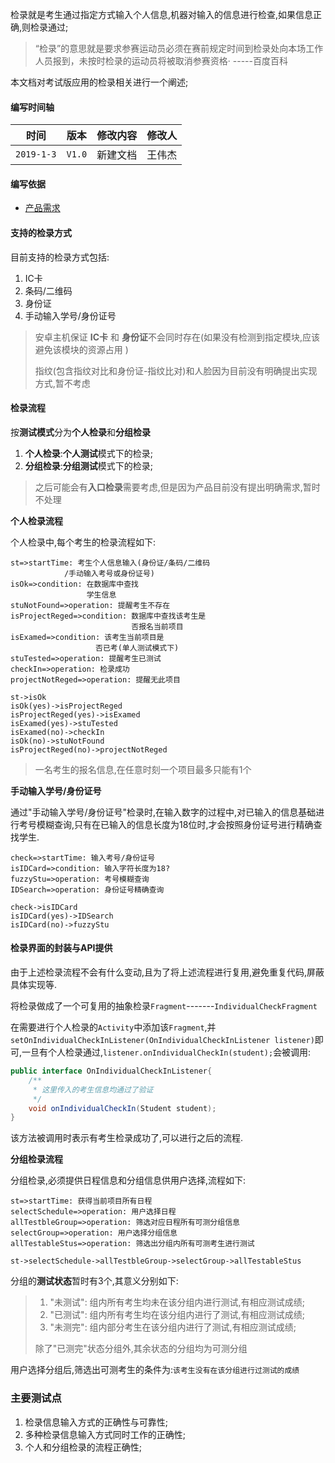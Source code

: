 检录就是考生通过指定方式输入个人信息,机器对输入的信息进行检查,如果信息正确,则检录通过;

>  “检录”的意思就是要求参赛运动员必须在赛前规定时间到检录处向本场工作人员报到，未按时检录的运动员将被取消参赛资格·		-----百度百科

本文档对考试版应用的检录相关进行一个阐述;

#### 编写时间轴

|        时间         |   版本   | 修改内容 | 修改人 |
| :-----------------: | :------: | :------: | :----: |
| `2019-1-3` |  `V1.0` | 新建文档 |  王伟杰  |

#### 编写依据

- [产品需求](./ref/智能主机项目1.3原型演示.exe)

#### 支持的检录方式

目前支持的检录方式包括:

1. IC卡
2. 条码/二维码
3. 身份证
4. 手动输入学号/身份证号

> 安卓主机保证 **IC卡** 和 **身份证**不会同时存在(如果没有检测到指定模块,应该避免该模块的资源占用 )
>
> 指纹(包含指纹对比和身份证-指纹比对)和人脸因为目前没有明确提出实现方式,暂不考虑

#### 检录流程

按**测试模式**分为**个人检录**和**分组检录**

1. **个人检录**:**个人测试**模式下的检录;
2. **分组检录**:**分组测试**模式下的检录;

> 之后可能会有**入口检录**需要考虑,但是因为产品目前没有提出明确需求,暂时不处理

**个人检录流程**

个人检录中,每个考生的检录流程如下:

```flow
st=>startTime: 考生个人信息输入(身份证/条码/二维码
			/手动输入考号或身份证号)
isOk=>condition: 在数据库中查找
				 学生信息
stuNotFound=>operation: 提醒考生不存在
isProjectReged=>condition: 数据库中查找该考生是
						   否报名当前项目
isExamed=>condition: 该考生当前项目是
				   否已考(单人测试模式下)
stuTested=>operation: 提醒考生已测试
checkIn=>operation: 检录成功
projectNotReged=>operation: 提醒无此项目

st->isOk
isOk(yes)->isProjectReged
isProjectReged(yes)->isExamed
isExamed(yes)->stuTested
isExamed(no)->checkIn
isOk(no)->stuNotFound
isProjectReged(no)->projectNotReged
```

> 一名考生的报名信息,在任意时刻一个项目最多只能有1个

**手动输入学号/身份证号**

通过"手动输入学号/身份证号"检录时,在输入数字的过程中,对已输入的信息基础进行考号模糊查询,只有在已输入的信息长度为18位时,才会按照身份证号进行精确查找学生.

```flow
check=>startTime: 输入考号/身份证号
isIDCard=>condition: 输入字符长度为18?
fuzzyStu=>operation: 考号模糊查询
IDSearch=>operation: 身份证号精确查询

check->isIDCard
isIDCard(yes)->IDSearch
isIDCard(no)->fuzzyStu
```

#### 检录界面的封装与API提供

由于上述检录流程不会有什么变动,且为了将上述流程进行复用,避免重复代码,屏蔽具体实现等.

将检录做成了一个可复用的抽象检录`Fragment`-------`IndividualCheckFragment`

在需要进行个人检录的`Activity`中添加该`Fragment`,并`setOnIndividualCheckInListener(OnIndividualCheckInListener listener)`即可,一旦有个人检录通过,`listener.onIndividualCheckIn(student);`会被调用:

```java
public interface OnIndividualCheckInListener{
	/**
	 * 这里传入的考生信息均通过了验证
	 */
	void onIndividualCheckIn(Student student);
}
```

该方法被调用时表示有考生检录成功了,可以进行之后的流程.

**分组检录流程**

分组检录,必须提供日程信息和分组信息供用户选择,流程如下:

```flow
st=>startTime: 获得当前项目所有日程
selectSchedule=>operation: 用户选择日程
allTestbleGroup=>operation: 筛选对应日程所有可测分组信息
selectGroup=>operation: 用户选择分组信息
allTestableStus=>operation: 筛选出分组内所有可测考生进行测试

st->selectSchedule->allTestbleGroup->selectGroup->allTestableStus
```

分组的**测试状态**暂时有3个,其意义分别如下:

> 1. "未测试": 组内所有考生均未在该分组内进行测试,有相应测试成绩;
> 2. "已测试": 组内所有考生均在该分组内进行了测试,有相应测试成绩;
> 3. "未测完": 组内部分考生在该分组内进行了测试,有相应测试成绩;
>
> 除了"已测完"状态分组外,其余状态的分组均为可测分组

用户选择分组后,筛选出可测考生的条件为:`该考生没有在该分组进行过测试的成绩`

### 主要测试点

1. 检录信息输入方式的正确性与可靠性;
2. 多种检录信息输入方式同时工作的正确性;
3. 个人和分组检录的流程正确性;